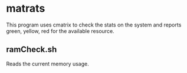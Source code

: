 # matrats

This program uses cmatrix to check the stats on the system and reports green, yellow, red for the available resource.

## ramCheck.sh

Reads the current memory usage.
